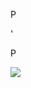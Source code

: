 <p>P</p>
<p>'</p>
<p>P</p>
<img src="https://user-images.githubusercontent.com/55939719/125179224-8b15dd80-e227-11eb-8544-23b0c50809af.jpg"/>
